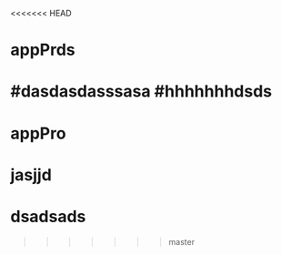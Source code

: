 <<<<<<< HEAD
# appPrds
#dasdasdasssasa
#hhhhhhhdsds
=======
# appPro
# jasjjd
# dsadsads
>>>>>>> master
